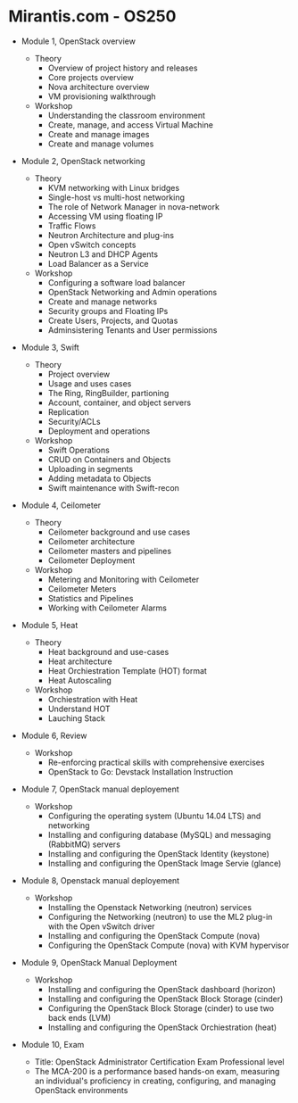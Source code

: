 Mirantis.com - OS250
====================

* Module 1, OpenStack overview
  - Theory
    - Overview of project history and releases
	- Core projects overview
	- Nova architecture overview
	- VM provisioning walkthrough
  - Workshop
    - Understanding the classroom environment
	- Create, manage, and access Virtual Machine
	- Create and manage images
	- Create and manage volumes
	
* Module 2, OpenStack networking
  - Theory
    - KVM networking with Linux bridges
	- Single-host vs multi-host networking
	- The role of Network Manager in nova-network
	- Accessing VM using floating IP
	- Traffic Flows
	- Neutron Architecture and plug-ins
	- Open vSwitch concepts
	- Neutron L3 and DHCP Agents
	- Load Balancer as a Service
  - Workshop
    - Configuring a software load balancer
	- OpenStack Networking and Admin operations
	- Create and manage networks
	- Security groups and Floating IPs
	- Create Users, Projects, and Quotas
	- Adminsistering Tenants and User permissions
	
* Module 3, Swift
  - Theory
    - Project overview
	- Usage and uses cases
	- The Ring, RingBuilder, partioning
	- Account, container, and object servers
	- Replication
	- Security/ACLs
	- Deployment and operations
  - Workshop
    - Swift Operations
	- CRUD on Containers and Objects
	- Uploading in segments
	- Adding metadata to Objects
	- Swift maintenance with Swift-recon
	
* Module 4, Ceilometer
  - Theory
    - Ceilometer background and use cases
	- Ceilometer architecture
	- Ceilometer masters and pipelines
	- Ceilometer Deployment
  - Workshop
    - Metering and Monitoring with Ceilometer
	- Ceilometer Meters
	- Statistics and Pipelines
	- Working with Ceilometer Alarms
	
* Module 5, Heat
  - Theory
    - Heat background and use-cases
	- Heat architecture
	- Heat Orchiestration Template (HOT) format
	- Heat Autoscaling
  - Workshop
    - Orchiestration with Heat
	- Understand HOT
	- Lauching Stack
	
* Module 6, Review
  - Workshop
    - Re-enforcing practical skills with comprehensive exercises
	- OpenStack to Go: Devstack Installation Instruction
	
* Module 7, OpenStack manual deployement
  - Workshop
    - Configuring the operating system (Ubuntu 14.04 LTS) and networking
	- Installing and configuring database (MySQL) and messaging (RabbitMQ) servers
	- Installing and configuring the OpenStack Identity (keystone)
	- Installing and configuring the OpenStack Image Servie (glance)
	
* Module 8, Openstack manual deployement
  - Workshop
    - Installing the Openstack Networking (neutron) services
	- Configuring the Networking (neutron) to use the ML2 plug-in with the Open vSwitch driver
	- Installing and configuring the OpenStack Compute (nova)
	- Configuring the OpenStack Compute (nova) with KVM hypervisor
	
* Module 9, OpenStack Manual Deployment
  - Workshop
    - Installing and configuring the OpenStack dashboard (horizon)
	- Installing and configuring the OpenStack Block Storage (cinder)
	- Configuring the OpenStack Block Storage (cinder) to use two back ends (LVM)
	- Installing and configuring the OpenStack Orchiestration (heat)
	
* Module 10, Exam
  - Title: OpenStack Administrator Certification Exam Professional level
  - The MCA-200 is a performance based hands-on exam, measuring an individual's proficiency in creating, configuring, and managing OpenStack environments
